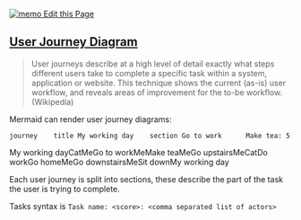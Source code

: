  [![memo](https://github.githubassets.com/images/icons/emoji/memo.png) Edit this Page](https://github.com/mermaid-js/mermaid/blob/develop/docs/user-journey.md)

## [User Journey Diagram](https://mermaid-js.github.io/mermaid/#/user-journey?id=user-journey-diagram)

> User journeys describe at a high level of detail exactly what steps different users take to complete a specific task within a system, application or website. This technique shows the current (as-is) user workflow, and reveals areas of improvement for the to-be workflow. (Wikipedia)

Mermaid can render user journey diagrams:

```
journey    title My working day    section Go to work      Make tea: 5: Me      Go upstairs: 3: Me      Do work: 1: Me, Cat    section Go home      Go downstairs: 5: Me      Sit down: 5: Me
```

My working dayCatMeGo to workMeMake teaMeGo upstairsMeCatDo workGo homeMeGo downstairsMeSit downMy working day

Each user journey is split into sections, these describe the part of the task the user is trying to complete.

Tasks syntax is `Task name: <score>: <comma separated list of actors>`